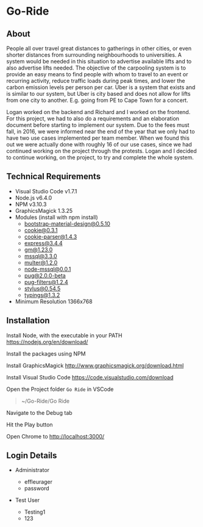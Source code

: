# Go-Ride
## About
People all over travel great distances to gatherings in other cities, or even shorter distances from surrounding neighbourhoods to universities. A system would be needed in this situation to advertise available lifts and to also advertise lifts needed. The objective of the carpooling system is to provide an easy means to find people with whom to travel to an event or recurring activity, reduce traffic loads during peak times, and lower the carbon emission levels per person per car. Uber is a system that exists and is similar to our system, but Uber is city based and does not allow for lifts from one city to another. E.g. going from PE to Cape Town for a concert.

Logan worked on the backend and Richard and I worked on the frontend. For this project, we had to also do a requirements and an elaboration document before starting to implement our system. Due to the fees must fall, in 2016, we were informed near the end of the year that we only had to have two use cases implemented per team member. When we found this out we were actually done with roughly 16 of our use cases, since we had continued working on the project through the protests. Logan and I decided to continue working, on the project, to try and complete the whole system.

## Technical Requirements
* Visual Studio Code v1.7.1
* Node.js v6.4.0
* NPM  v3.10.3
* GraphicsMagick 1.3.25
* Modules (install with npm install)
  * bootstrap-material-design@0.5.10 
  * cookie@0.3.1 
  * cookie-parser@1.4.3 
  * express@3.4.4
  * gm@1.23.0 
  * mssql@3.3.0 
  * multer@1.2.0 
  * node-mssql@0.0.1
  * pug@2.0.0-beta
  * pug-filters@1.2.4 
  * stylus@0.54.5
  * typings@1.3.2 
* Minimum Resolution 1366x768

## Installation
Install Node, with the executable in your PATH https://nodejs.org/en/download/

Install the packages using NPM

Install GraphicsMagick http://www.graphicsmagick.org/download.html

Install Visual Studio Code https://code.visualstudio.com/download

Open the Project folder `Go Ride` in VSCode
> ~/Go-Ride/Go Ride

Navigate to the Debug tab

Hit the Play button

Open Chrome to [http://localhost:3000/](http://localhost:3000/)

## Login Details
* Administrator
  * effleurager
  * password

* Test User
  * Testing1
  * 123
